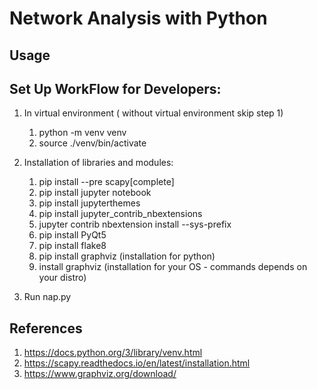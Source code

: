 # Network Analysis with Python

## Usage 

## Set Up WorkFlow for Developers:

1. In virtual environment ( without virtual environment skip step 1)
    1. python -m venv venv
    2. source ./venv/bin/activate

2. Installation of libraries and modules:
    1. pip install --pre scapy[complete] 
    2. pip install jupyter notebook
    3. pip install jupyterthemes
    3. pip install jupyter_contrib_nbextensions
    4. jupyter contrib nbextension install --sys-prefix
    5. pip install PyQt5
    6. pip install flake8
    7. pip install graphviz (installation for python)
    7. install graphviz (installation for your OS - commands depends on your distro)

3. Run nap.py


## References
1. https://docs.python.org/3/library/venv.html
2. https://scapy.readthedocs.io/en/latest/installation.html
3. https://www.graphviz.org/download/
